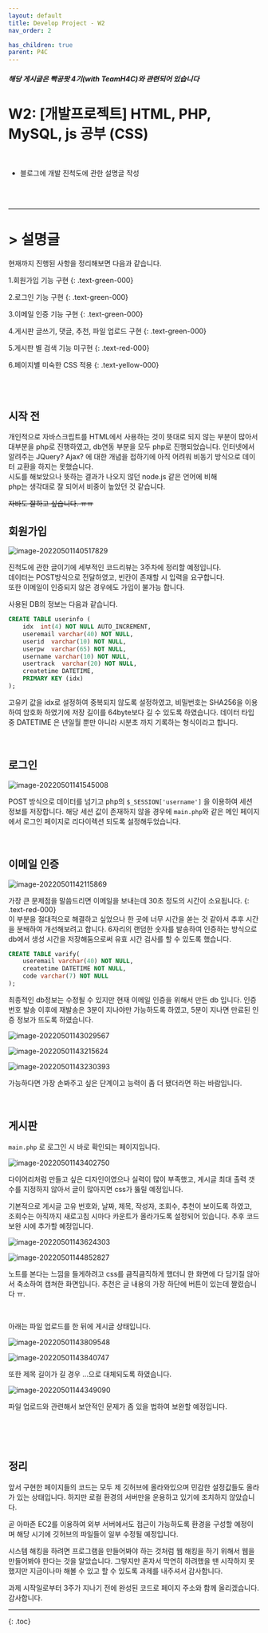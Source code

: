 ```yaml
---
layout: default
title: Develop Project - W2
nav_order: 2

has_children: true
parent: P4C
---
```




##### 해당 게시글은 빡공팟 4기(with TeamH4C)와 관련되어 있습니다

# W2: [개발프로젝트] HTML, PHP, MySQL, js 공부 (CSS)

<br>

-  블로그에 개발 진척도에 관한 설명글 작성



<br><br>

-----

# > 설명글

현재까지 진행된 사항을 정리해보면 다음과 같습니다.

1.회원가입 기능 구현
  {: .text-green-000}

2.로그인 기능 구현
  {: .text-green-000}

3.이메일 인증 기능 구현
  {: .text-green-000}

4.게시판 글쓰기, 댓글, 추천, 파일 업로드 구현
  {: .text-green-000}

5.게시판 별 검색 기능 미구현
  {: .text-red-000}

6.페이지별 미숙한 CSS 적용
{: .text-yellow-000}



<br><br>

## 시작 전

개인적으로 자바스크립트를 HTML에서 사용하는 것이 뜻대로 되지 않는 부분이 많아서 대부분을 php로 진행하였고, db연동 부분을 모두 php로 진행되었습니다. 인터넷에서 알려주는 JQuery? Ajax? 에 대한 개념을 접하기에 아직 어려워 비동기 방식으로 데이터 교환을 하지는 못했습니다.  
시도를 해보았으나 뜻하는 결과가 나오지 않던 node.js 같은 언어에 비해   
php는 생각대로 잘 되어서 비중이 높았던 것 같습니다.  

~~자바도 잘하고 싶습니다. ㅠㅠ~~



## 회원가입

![image-20220501140517829](../img/image-20220501140517829.png)

진척도에 관한 글이기에 세부적인 코드리뷰는 3주차에 정리할 예정입니다.  
데이터는 POST방식으로 전달하였고, 빈칸이 존재할 시 입력을 요구합니다.  
또한 이메일이 인증되지 않은 경우에도 가입이 불가능 합니다.

사용된 DB의 정보는 다음과 같습니다.

```sql
CREATE TABLE userinfo (
	idx  int(4) NOT NULL AUTO_INCREMENT,
	useremail varchar(40) NOT NULL,
	userid  varchar(10) NOT NULL,
	userpw  varchar(65) NOT NULL,
	username varchar(10) NOT NULL,
	usertrack  varchar(20) NOT NULL,
	createtime DATETIME,
	PRIMARY KEY (idx)
);
```

고유키 값을 idx로 설정하여 중복되지 않도록 설정하였고, 비밀번호는 SHA256을 이용하여 암호화 하였기에 저장 길이를 64byte보다 길 수 있도록 하였습니다. 데이터 타입 중 DATETIME 은 년일월 뿐만 아니라 시분초 까지 기록하는 형식이라고 합니다.

<br>

## 로그인

![image-20220501141545008](../img/image-20220501141545008.png)

POST 방식으로 데이터를 넘기고 php의 `$_SESSION['username']` 을 이용하여 세션 정보를 저장합니다. 해당 세션 값이 존재하지 않을 경우에 `main.php`와 같은 메인 페이지에서 로그인 페이지로 리다이렉션 되도록 설정해두었습니다.

<br>

## 이메일 인증

![image-20220501142115869](../img/image-20220501142115869.png)

가장 큰 문제점을 말씀드리면 이메일을 보내는데 30초 정도의 시간이 소요됩니다.
{: .text-red-000}  
이 부분을 절대적으로 해결하고 싶었으나 한 곳에 너무 시간을 쏟는 것 같아서 추후 시간을 분배하여 개선해보려고 합니다. 6자리의 랜덤한 숫자를 발송하여 인증하는 방식으로 db에서 생성 시간을 저장해둠으로써 유효 시간 검사를 할 수 있도록 했습니다. 

```sql
CREATE TABLE varify(
	useremail varchar(40) NOT NULL,
	createtime DATETIME NOT NULL,
	code varchar(7) NOT NULL
);
```

최종적인 db정보는 수정될 수 있지만 현재 이메일 인증을 위해서 만든 db 입니다. 인증 번호 발송 이후에 재발송은 3분이 지나야만 가능하도록 하였고, 5분이 지나면 만료된 인증 정보가 뜨도록 하였습니다.

![image-20220501143029567](../img/image-20220501143029567.png)

![image-20220501143215624](../img/image-20220501143215624.png)

![image-20220501143230393](../img/image-20220501143230393.png)

가능하다면 가장 손봐주고 싶은 단계이고 능력이 좀 더 됐더라면 하는 바람입니다.

<br>

## 게시판

`main.php` 로 로그인 시 바로 확인되는 페이지입니다.

![image-20220501143402750](../img/image-20220501143402750.png)

다이어리처럼 만들고 싶은 디자인이였으나 실력이 많이 부족했고, 게시글 최대 출력 갯수를 지정하지 않아서 글이 많아지면 css가 뚫릴 예정입니다.

기본적으로 게시글 고유 번호와, 날짜, 제목, 작성자, 조회수, 추천이 보이도록 하였고, 조회수는 아직까지 새로고침 시마다 카운트가 올라가도록 설정되어 있습니다. 추후 코드 보완 시에 추가할 예정입니다. 

![image-20220501143624303](../img/image-20220501143624303.png)

![image-20220501144852827](../img/image-20220501144852827.png)

노트를 본다는 느낌을 들게하려고 css를 큼직큼직하게 했더니 한 화면에 다 담기질 않아서 축소하여 캡쳐한 화면입니다. 추천은 글 내용의 가장 하단에 버튼이 있는데 짤렸습니다 ㅠ.

<br>

아래는 파일 업로드를 한 뒤에 게시글 상태입니다.

![image-20220501143809548](../img/image-20220501143809548.png)

![image-20220501143840747](../img/image-20220501143840747.png)

또한 제목 길이가 길 경우 ...으로 대체되도록 하였습니다.

![image-20220501144349090](../img/image-20220501144349090.png)

파일 업로드와 관련해서 보안적인 문제가 좀 있을 법하여 보완할 예정입니다.

<br><br><br>

## 정리

앞서 구현한 페이지들의 코드는 모두 제 깃허브에 올라와있으며 민감한 설정값들도 올라가 있는 상태입니다. 하지만 로컬 환경의 서버만을 운용하고 있기에 조치하지 않았습니다. 

곧 아마존 EC2를 이용하여 외부 서버에서도 접근이 가능하도록 환경을 구성할 예정이며 해당 시기에 깃허브의 파일들이 일부 수정될 예정입니다.  

시스템 해킹을 하려면 프로그램을 만들어봐야 하는 것처럼 웹 해킹을 하기 위해서 웹을 만들어봐야 한다는 것을 알았습니다. 그렇지만 혼자서 막연히 하려했을 땐 시작하지 못했지만 지금이나마 해볼 수 있고 할 수 있도록 과제를 내주셔서 감사합니다.

과제 시작일로부터 3주가 지나기 전에 완성된 코드로 페이지 주소와 함께 올리겠습니다.  
감사합니다.

-----


{: .toc}
